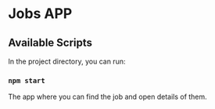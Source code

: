 # Jobs APP

## Available Scripts

In the project directory, you can run:

### `npm start`

The app where you can find the job and open details of them.
